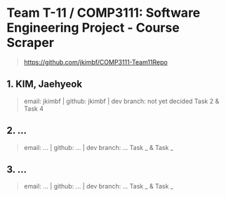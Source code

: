 # Team T-11 / COMP3111: Software Engineering Project - Course Scraper
> https://github.com/jkimbf/COMP3111-Team11Repo

## 1. KIM, Jaehyeok
> email: jkimbf | github: jkimbf | dev branch: not yet decided
> Task 2 & Task 4

## 2. ...
> email: ... | github: ... | dev branch: ...
> Task _ & Task _

## 3. ...
> email: ... | github: ... | dev branch: ...
> Task _ & Task _
